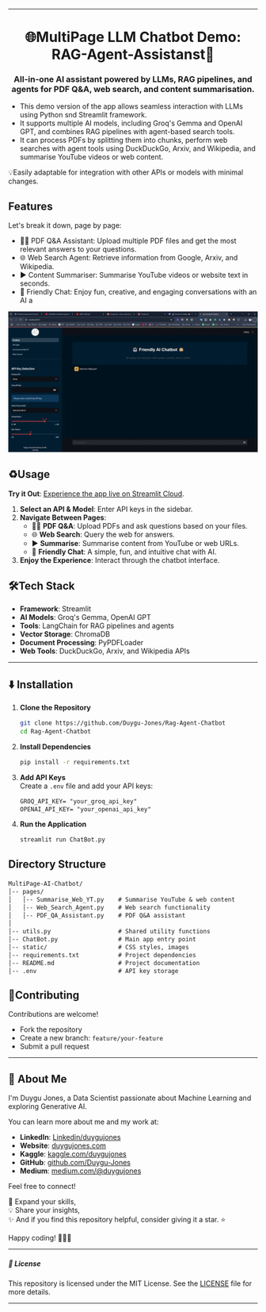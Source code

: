 
---

<h1 align="center">
🌐MultiPage LLM Chatbot Demo: RAG-Agent-Assistanst🤖
</h1>

<h3 align="center">
All-in-one AI assistant powered by LLMs, RAG pipelines, and agents for PDF Q&A, web search, and content summarisation.
</h3>

- This demo version of the app allows seamless interaction with LLMs using Python snd Streamlit framework.  
- It supports multiple AI models, including Groq's Gemma and OpenAI GPT, and combines RAG pipelines with agent-based search tools.  
- It can process PDFs by splitting them into chunks, perform web searches with agent tools using DuckDuckGo, Arxiv, and Wikipedia, and summarise YouTube videos or web content.  

💡Easily adaptable for integration with other APIs or models with minimal changes.


## **Features**

Let's break it down, page by page:
- 🧑‍🏫 PDF Q&A Assistant: Upload multiple PDF files and get the most relevant answers to your questions.
- 🌐 Web Search Agent: Retrieve information from Google, Arxiv, and Wikipedia.
- ▶️ Content Summariser: Summarise YouTube videos or website text in seconds.
- 💬 Friendly Chat:  Enjoy fun, creative, and engaging conversations with an AI a


<p align="center">
  <img src="https://github.com/Duygu-Jones/Rag-Agent-Chatbot/blob/main/static/multipage-chatbot.gif">
</p>


## ♻️**Usage**

**Try it Out**: [Experience the app live on Streamlit Cloud](https://YOUR-STREAMLIT-LINK-HERE). 

1. **Select an API & Model**: Enter API keys in the sidebar.  
2. **Navigate Between Pages**:  
   - 🧑‍🏫 **PDF Q&A**: Upload PDFs and ask questions based on your files.  
   - 🌐 **Web Search**: Query the web for answers.  
   - ▶️ **Summarise**: Summarise content from YouTube or web URLs.  
   - 💬 **Friendly Chat**: A simple, fun, and intuitive chat with AI.   
3. **Enjoy the Experience**: Interact through the chatbot interface.  



## 🛠️**Tech Stack**

- **Framework**: Streamlit  
- **AI Models**: Groq's Gemma, OpenAI GPT  
- **Tools**: LangChain for RAG pipelines and agents  
- **Vector Storage**: ChromaDB  
- **Document Processing**: PyPDFLoader  
- **Web Tools**: DuckDuckGo, Arxiv, and Wikipedia APIs

---

## ⬇️ **Installation**

1. **Clone the Repository**  
   ```bash
   git clone https://github.com/Duygu-Jones/Rag-Agent-Chatbot
   cd Rag-Agent-Chatbot
   ```

2. **Install Dependencies**  
   ```bash
   pip install -r requirements.txt
   ```

3. **Add API Keys**  
   Create a `.env` file and add your API keys:  
   ```plaintext
   GROQ_API_KEY= "your_groq_api_key"
   OPENAI_API_KEY= "your_openai_api_key"
   ```

4. **Run the Application**  
   ```bash
   streamlit run ChatBot.py
   ```


## **Directory Structure**

```plaintext
MultiPage-AI-Chatbot/
│-- pages/
│   │-- Summarise_Web_YT.py    # Summarise YouTube & web content
│   │-- Web_Search_Agent.py    # Web search functionality
│   │-- PDF_QA_Assistant.py    # PDF Q&A assistant
│
│-- utils.py                   # Shared utility functions
│-- ChatBot.py                 # Main app entry point
│-- static/                    # CSS styles, images
│-- requirements.txt           # Project dependencies
│-- README.md                  # Project documentation
│-- .env                       # API key storage
```


## 🤝**Contributing**

Contributions are welcome!  
- Fork the repository  
- Create a new branch: `feature/your-feature`  
- Submit a pull request


---


## 🌱 About Me

I'm Duygu Jones, a Data Scientist passionate about Machine Learning and exploring Generative AI. 

You can learn more about me and my work at:
- **LinkedIn**: [Linkedin/duygujones](https://www.linkedin.com/in/duygujones/)
- **Website**: [duygujones.com](https://duygujones.vercel.app/)
- **Kaggle**: [kaggle.com/duygujones](https://www.kaggle.com/duygujones)
- **GitHub**: [github.com/Duygu-Jones](https://github.com/Duygu-Jones)
- **Medium**: [medium.com/@duygujones](https://medium.com/@duygujones)

Feel free to connect!

🎯 Expand your skills,<br>
💡 Share your insights,<br>
✨ And if you find this repository helpful, consider giving it a star. ⭐

Happy coding! 👩‍💻✨

---

##### 📜 License

This repository is licensed under the MIT License. See the [LICENSE](LICENSE) file for more details.

---
